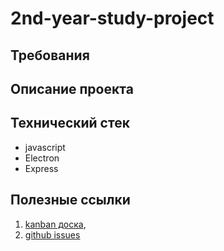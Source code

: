 # 2nd-year-study-project

## Требования

## Описание проекта

## Технический стек
- javascript
- Electron
- Express

## Полезные ссылки
1. [kanban доска](),
2. [github issues](https://github.com/gonpaul/2nd-year-study-project)
